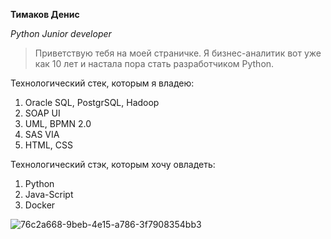 **Тимаков Денис**


*Python Junior developer*

>Приветствую тебя на моей страничке. Я бизнес-аналитик вот уже как 10 лет и настала пора стать разработчиком Python.

Технологический стек, которым я владею:
1. Oracle SQL, PostgrSQL, Hadoop
2. SOAP UI
3. UML, BPMN 2.0
4. SAS VIA
5. HTML, CSS

Технологический стэк, которым хочу овладеть:
1.  Python
2.  Java-Script
3.  Docker

![76c2a668-9beb-4e15-a786-3f7908354bb3](https://user-images.githubusercontent.com/106560716/211403214-8ed1dd0a-fae4-47ea-9424-fae7d41f9120.JPG)
